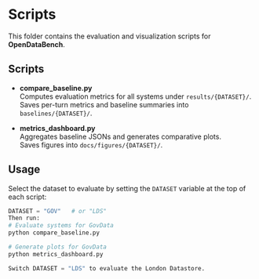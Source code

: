 # Scripts

This folder contains the evaluation and visualization scripts for **OpenDataBench**.

## Scripts

- **compare_baseline.py**  
  Computes evaluation metrics for all systems under `results/{DATASET}/`.  
  Saves per-turn metrics and baseline summaries into `baselines/{DATASET}/`.

- **metrics_dashboard.py**  
  Aggregates baseline JSONs and generates comparative plots.  
  Saves figures into `docs/figures/{DATASET}/`.

## Usage

Select the dataset to evaluate by setting the `DATASET` variable at the top of each script:
```python
DATASET = "GOV"   # or "LDS"
Then run:
# Evaluate systems for GovData
python compare_baseline.py

# Generate plots for GovData
python metrics_dashboard.py

Switch DATASET = "LDS" to evaluate the London Datastore.